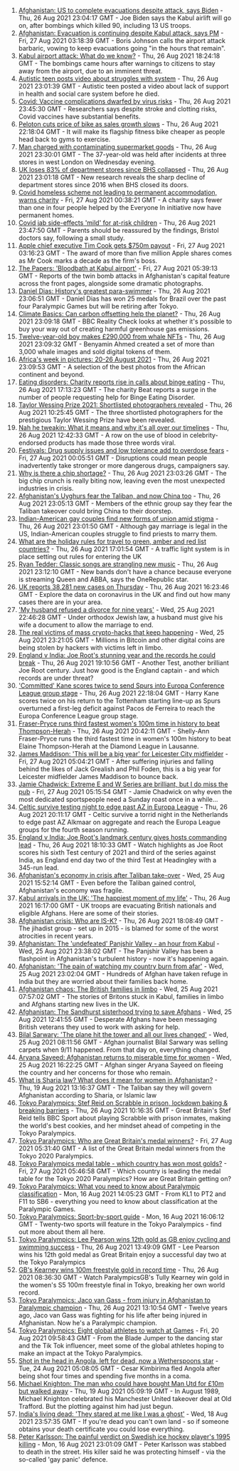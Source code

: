 1. [Afghanistan: US to complete evacuations despite attack, says Biden](https://www.bbc.co.uk/news/world-asia-58351056?at_medium=RSS&at_campaign=KARANGA) - Thu, 26 Aug 2021 23:04:17 GMT - Joe Biden says the Kabul airlift will go on, after bombings which killed 90, including 13 US troops.
2. [Afghanistan: Evacuation is continuing despite Kabul attack, says PM](https://www.bbc.co.uk/news/uk-58339762?at_medium=RSS&at_campaign=KARANGA) - Fri, 27 Aug 2021 03:18:39 GMT - Boris Johnson calls the airport attack barbaric, vowing to keep evacuations going "in the hours that remain".
3. [Kabul airport attack: What do we know?](https://www.bbc.co.uk/news/world-asia-58349010?at_medium=RSS&at_campaign=KARANGA) - Thu, 26 Aug 2021 18:24:18 GMT - The bombings came hours after warnings to citizens to stay away from the airport, due to an imminent threat.
4. [Autistic teen posts video about struggles with system](https://www.bbc.co.uk/news/uk-58334061?at_medium=RSS&at_campaign=KARANGA) - Thu, 26 Aug 2021 23:01:39 GMT - Autistic teen posted a video about lack of support in health and social care system before he died.
5. [Covid: Vaccine complications dwarfed by virus risks](https://www.bbc.co.uk/news/health-58347434?at_medium=RSS&at_campaign=KARANGA) - Thu, 26 Aug 2021 23:45:30 GMT - Researchers says despite stroke and clotting risks, Covid vaccines have substantial benefits.
6. [Peloton cuts price of bike as sales growth slows](https://www.bbc.co.uk/news/business-58351462?at_medium=RSS&at_campaign=KARANGA) - Thu, 26 Aug 2021 22:18:04 GMT - It will make its flagship fitness bike cheaper as people head back to gyms to exercise.
7. [Man charged with contaminating supermarket goods](https://www.bbc.co.uk/news/uk-england-london-58351768?at_medium=RSS&at_campaign=KARANGA) - Thu, 26 Aug 2021 23:30:01 GMT - The 37-year-old was held after incidents at three stores in west London on Wednesday evening.
8. [UK loses 83% of department stores since BHS collapsed](https://www.bbc.co.uk/news/business-58331168?at_medium=RSS&at_campaign=KARANGA) - Thu, 26 Aug 2021 23:01:18 GMT - New research reveals the sharp decline of department stores since 2016 when BHS closed its doors.
9. [Covid homeless scheme not leading to permanent accommodation, warns charity](https://www.bbc.co.uk/news/uk-politics-58334379?at_medium=RSS&at_campaign=KARANGA) - Fri, 27 Aug 2021 00:38:21 GMT - A charity says fewer than one in four people helped by the Everyone In initiative now have permanent homes.
10. [Covid jab side-effects 'mild' for at-risk children](https://www.bbc.co.uk/news/health-58340779?at_medium=RSS&at_campaign=KARANGA) - Thu, 26 Aug 2021 23:47:50 GMT - Parents should be reassured by the findings, Bristol doctors say, following a small study.
11. [Apple chief executive Tim Cook gets $750m payout](https://www.bbc.co.uk/news/business-58352098?at_medium=RSS&at_campaign=KARANGA) - Fri, 27 Aug 2021 03:16:23 GMT - The award of more than five million Apple shares comes as Mr Cook marks a decade as the firm's boss.
12. [The Papers: 'Bloodbath at Kabul airport'](https://www.bbc.co.uk/news/blogs-the-papers-58351216?at_medium=RSS&at_campaign=KARANGA) - Fri, 27 Aug 2021 05:39:13 GMT - Reports of the twin bomb attacks in Afghanistan's capital feature across the front pages, alongside some dramatic photographs.
13. [Daniel Dias: History's greatest para-swimmer](https://www.bbc.co.uk/news/disability-58347474?at_medium=RSS&at_campaign=KARANGA) - Thu, 26 Aug 2021 23:06:51 GMT - Daniel Dias has won 25 medals for Brazil over the past four Paralympic Games but will be retiring after Tokyo.
14. [Climate Basics: Can carbon offsetting help the planet?](https://www.bbc.co.uk/news/58337283?at_medium=RSS&at_campaign=KARANGA) - Thu, 26 Aug 2021 23:09:18 GMT - BBC Reality Check looks at whether it's possible to buy your way out of creating harmful greenhouse gas emissions.
15. [Twelve-year-old boy makes £290,000 from whale NFTs](https://www.bbc.co.uk/news/technology-58343062?at_medium=RSS&at_campaign=KARANGA) - Thu, 26 Aug 2021 23:09:32 GMT - Benyamin Ahmed created a set of more than 3,000 whale images and sold digital tokens of them.
16. [Africa's week in pictures: 20-26 August 2021](https://www.bbc.co.uk/news/world-africa-58342301?at_medium=RSS&at_campaign=KARANGA) - Thu, 26 Aug 2021 23:09:53 GMT - A selection of the best photos from the African continent and beyond.
17. [Eating disorders: Charity reports rise in calls about binge eating](https://www.bbc.co.uk/news/health-58340044?at_medium=RSS&at_campaign=KARANGA) - Thu, 26 Aug 2021 17:13:23 GMT - The charity Beat reports a surge in the number of people requesting help for Binge Eating Disorder.
18. [Taylor Wessing Prize 2021: Shortlisted photographers revealed](https://www.bbc.co.uk/news/entertainment-arts-58341080?at_medium=RSS&at_campaign=KARANGA) - Thu, 26 Aug 2021 10:25:45 GMT - The three shortlisted photographers for the prestigious Taylor Wessing Prize have been revealed.
19. [Nah he tweakin: What it means and why it's all over our timelines](https://www.bbc.co.uk/news/newsbeat-58344467?at_medium=RSS&at_campaign=KARANGA) - Thu, 26 Aug 2021 12:42:33 GMT - A row on the use of blood in celebrity-endorsed products has made those three words viral.
20. [Festivals: Drug supply issues and low tolerance add to overdose fears](https://www.bbc.co.uk/news/newsbeat-58335996?at_medium=RSS&at_campaign=KARANGA) - Fri, 27 Aug 2021 00:05:51 GMT - Disruptions could mean people inadvertently take stronger or more dangerous drugs, campaigners say.
21. [Why is there a chip shortage?](https://www.bbc.co.uk/news/business-58230388?at_medium=RSS&at_campaign=KARANGA) - Thu, 26 Aug 2021 23:03:26 GMT - The big chip crunch is really biting now, leaving even the most unexpected industries in crisis.
22. [Afghanistan's Uyghurs fear the Taliban, and now China too](https://www.bbc.co.uk/news/world-asia-58342790?at_medium=RSS&at_campaign=KARANGA) - Thu, 26 Aug 2021 23:05:13 GMT - Members of the ethnic group say they fear the Taliban takeover could bring China to their doorstep.
23. [Indian-American gay couples find new forms of union amid stigma](https://www.bbc.co.uk/news/world-asia-india-58184024?at_medium=RSS&at_campaign=KARANGA) - Thu, 26 Aug 2021 23:01:50 GMT - Although gay marriage is legal in the US, Indian-American couples struggle to find priests to marry them.
24. [What are the holiday rules for travel to green, amber and red list countries?](https://www.bbc.co.uk/news/explainers-52544307?at_medium=RSS&at_campaign=KARANGA) - Thu, 26 Aug 2021 17:01:54 GMT - A traffic light system is in place setting out rules for entering the UK
25. [Ryan Tedder: Classic songs are strangling new music](https://www.bbc.co.uk/news/entertainment-arts-58329477?at_medium=RSS&at_campaign=KARANGA) - Thu, 26 Aug 2021 23:12:10 GMT - New bands don't have a chance because everyone is streaming Queen and ABBA, says the OneRepublic star.
26. [UK reports 38,281 new cases on Thursday](https://www.bbc.co.uk/news/uk-51768274?at_medium=RSS&at_campaign=KARANGA) - Thu, 26 Aug 2021 16:23:46 GMT - Explore the data on coronavirus in the UK and find out how many cases there are in your area.
27. ['My husband refused a divorce for nine years'](https://www.bbc.co.uk/news/uk-58334745?at_medium=RSS&at_campaign=KARANGA) - Wed, 25 Aug 2021 22:46:28 GMT - Under orthodox Jewish law, a husband must give his wife a document to allow the marriage to end.
28. [The real victims of mass crypto-hacks that keep happening](https://www.bbc.co.uk/news/technology-58331959?at_medium=RSS&at_campaign=KARANGA) - Wed, 25 Aug 2021 23:21:05 GMT - Millions in Bitcoin and other digital coins are being stolen by hackers with victims left in limbo.
29. [England v India: Joe Root's stunning year and the records he could break](https://www.bbc.co.uk/sport/cricket/58347296?at_medium=RSS&at_campaign=KARANGA) - Thu, 26 Aug 2021 19:10:56 GMT - Another Test, another brilliant Joe Root century. Just how good is the England captain - and which records are under threat?
30. ['Committed' Kane scores twice to send Spurs into Europa Conference League group stage](https://www.bbc.co.uk/sport/football/58333505?at_medium=RSS&at_campaign=KARANGA) - Thu, 26 Aug 2021 22:18:04 GMT - Harry Kane scores twice on his return to the Tottenham starting line-up as Spurs overturned a first-leg deficit against Pacos de Ferreira to reach the Europa Conference League group stage.
31. [Fraser-Pryce runs third fastest women's 100m time in history to beat Thompson-Herah](https://www.bbc.co.uk/sport/athletics/58349053?at_medium=RSS&at_campaign=KARANGA) - Thu, 26 Aug 2021 20:42:11 GMT - Shelly-Ann Fraser-Pryce runs the third fastest time in women's 100m history to beat Elaine Thompson-Herah at the Diamond League in Lausanne.
32. [James Maddison: 'This will be a big year' for Leicester City midfielder](https://www.bbc.co.uk/news/uk-england-leicestershire-58310706?at_medium=RSS&at_campaign=KARANGA) - Fri, 27 Aug 2021 05:04:21 GMT - After suffering injuries and falling behind the likes of Jack Grealish and Phil Foden, this is a big year for Leicester midfielder James Maddison to bounce back.
33. [Jamie Chadwick: Extreme E and W Series are brilliant, but I do miss the pub](https://www.bbc.co.uk/sport/motorsport/58317952?at_medium=RSS&at_campaign=KARANGA) - Fri, 27 Aug 2021 05:15:54 GMT - Jamie Chadwick on why even the most dedicated sportspeople need a Sunday roast once in a while...
34. [Celtic survive testing night to edge past AZ in Europa League](https://www.bbc.co.uk/sport/football/58306063?at_medium=RSS&at_campaign=KARANGA) - Thu, 26 Aug 2021 20:11:17 GMT - Celtic survive a torrid night in the Netherlands to edge past AZ Alkmaar on aggregate and reach the Europa League groups for the fourth season running.
35. [England v India: Joe Root's landmark century gives hosts commanding lead](https://www.bbc.co.uk/sport/av/cricket/58348470?at_medium=RSS&at_campaign=KARANGA) - Thu, 26 Aug 2021 18:10:33 GMT - Watch highlights as Joe Root scores his sixth Test century of 2021 and third of the series against India, as England end day two of the third Test at Headingley with a 345-run lead.
36. [Afghanistan's economy in crisis after Taliban take-over](https://www.bbc.co.uk/news/world-asia-58328246?at_medium=RSS&at_campaign=KARANGA) - Wed, 25 Aug 2021 15:52:14 GMT - Even before the Taliban gained control, Afghanistan's economy was fragile.
37. [Kabul arrivals in the UK: 'The happiest moment of my life'](https://www.bbc.co.uk/news/uk-58305464?at_medium=RSS&at_campaign=KARANGA) - Thu, 26 Aug 2021 16:17:00 GMT - UK troops are evacuating British nationals and eligible Afghans. Here are some of their stories.
38. [Afghanistan crisis: Who are IS-K?](https://www.bbc.co.uk/news/world-asia-58333533?at_medium=RSS&at_campaign=KARANGA) - Thu, 26 Aug 2021 18:08:49 GMT - The jihadist group - set up in 2015 - is blamed for some of the worst atrocities in recent years.
39. [Afghanistan: The 'undefeated' Panjshir Valley - an hour from Kabul](https://www.bbc.co.uk/news/world-asia-58329527?at_medium=RSS&at_campaign=KARANGA) - Wed, 25 Aug 2021 23:38:02 GMT - The Panjshir Valley has been a flashpoint in Afghanistan's turbulent history - now it's happening again.
40. [Afghanistan: 'The pain of watching my country burn from afar'](https://www.bbc.co.uk/news/world-asia-india-58326408?at_medium=RSS&at_campaign=KARANGA) - Wed, 25 Aug 2021 23:02:04 GMT - Hundreds of Afghan have taken refuge in India but they are worried about their families back home.
41. [Afghanistan chaos: The British families in limbo](https://www.bbc.co.uk/news/uk-58327953?at_medium=RSS&at_campaign=KARANGA) - Wed, 25 Aug 2021 07:57:02 GMT - The stories of Britons stuck in Kabul, families in limbo and Afghans starting new lives in the UK.
42. [Afghanistan: The Sandhurst sisterhood trying to save Afghans](https://www.bbc.co.uk/news/uk-58317798?at_medium=RSS&at_campaign=KARANGA) - Wed, 25 Aug 2021 12:41:55 GMT - Desperate Afghans have been messaging British veterans they used to work with asking for help.
43. [Bilal Sarwary: 'The plane hit the tower and all our lives changed'](https://www.bbc.co.uk/news/world-south-asia-58071592?at_medium=RSS&at_campaign=KARANGA) - Wed, 25 Aug 2021 08:11:56 GMT - Afghan journalist Bilal Sarwary was selling carpets when 9/11 happened. From that day on, everything changed.
44. [Aryana Sayeed: Afghanistan returns to miserable time for women](https://www.bbc.co.uk/news/world-asia-58335510?at_medium=RSS&at_campaign=KARANGA) - Wed, 25 Aug 2021 16:22:25 GMT - Afghan singer Aryana Sayeed on fleeing the country and her concerns for those who remain.
45. [What is Sharia law? What does it mean for women in Afghanistan?](https://www.bbc.co.uk/news/world-27307249?at_medium=RSS&at_campaign=KARANGA) - Thu, 19 Aug 2021 13:16:37 GMT - The Taliban say they will govern Afghanistan according to Sharia, or Islamic law
46. [Tokyo Paralympics: Stef Reid on Scrabble in prison, lockdown baking & breaking barriers](https://www.bbc.co.uk/sport/disability-sport/58271507?at_medium=RSS&at_campaign=KARANGA) - Thu, 26 Aug 2021 10:16:35 GMT - Great Britain's Stef Reid tells BBC Sport about playing Scrabble with prison inmates, making the world's best cookies, and her mindset ahead of competing in the Tokyo Paralympics.
47. [Tokyo Paralympics: Who are Great Britain's medal winners?](https://www.bbc.co.uk/sport/disability-sport/58267875?at_medium=RSS&at_campaign=KARANGA) - Fri, 27 Aug 2021 05:31:40 GMT - A list of the Great Britain medal winners from the Tokyo 2020 Paralympics.
48. [Tokyo Paralympics medal table - which country has won most golds?](https://www.bbc.co.uk/sport/disability-sport/58267874?at_medium=RSS&at_campaign=KARANGA) - Fri, 27 Aug 2021 05:46:58 GMT - Which country is leading the medal table for the Tokyo 2020 Paralympics? How are Great Britain getting on?
49. [Tokyo Paralympics: What you need to know about Paralympic classification](https://www.bbc.co.uk/sport/disability-sport/57396986?at_medium=RSS&at_campaign=KARANGA) - Mon, 16 Aug 2021 14:05:23 GMT - From KL1 to PT2 and F11 to SB6 - everything you need to know about classification at the Paralympic Games.
50. [Tokyo Paralympics: Sport-by-sport guide](https://www.bbc.co.uk/sport/disability-sport/58228171?at_medium=RSS&at_campaign=KARANGA) - Mon, 16 Aug 2021 16:06:12 GMT - Twenty-two sports will feature in the Tokyo Paralympics - find out more about them all here.
51. [Tokyo Paralympics: Lee Pearson wins 12th gold as GB enjoy cycling and swimming success](https://www.bbc.co.uk/sport/disability-sport/58338980?at_medium=RSS&at_campaign=KARANGA) - Thu, 26 Aug 2021 13:49:09 GMT - Lee Pearson wins his 12th gold medal as Great Britain enjoy a successful day two at the Tokyo Paralympics
52. [GB's Kearney wins 100m freestyle gold in record time](https://www.bbc.co.uk/sport/av/disability-sport/58340452?at_medium=RSS&at_campaign=KARANGA) - Thu, 26 Aug 2021 08:36:30 GMT - Watch ParalympicsGB's Tully Kearney win gold in the women's S5 100m freestyle final in Tokyo, breaking her own world record.
53. [Tokyo Paralympics: Jaco van Gass - from injury in Afghanistan to Paralympic champion](https://www.bbc.co.uk/sport/disability-sport/58344147?at_medium=RSS&at_campaign=KARANGA) - Thu, 26 Aug 2021 13:10:54 GMT - Twelve years ago, Jaco van Gass was fighting for his life after being injured in Afghanistan. Now he's a Paralympic champion.
54. [Tokyo Paralympics: Eight global athletes to watch at Games](https://www.bbc.co.uk/sport/disability-sport/58203418?at_medium=RSS&at_campaign=KARANGA) - Fri, 20 Aug 2021 09:58:43 GMT - From the Blade Jumper to the dancing star and the Tik Tok influencer, meet some of the global athletes hoping to make an impact at the Tokyo Paralympics.
55. [Shot in the head in Angola, left for dead, now a Wetherspoons star](https://www.bbc.co.uk/news/uk-58266180?at_medium=RSS&at_campaign=KARANGA) - Tue, 24 Aug 2021 05:08:05 GMT - Cesar Kimbirima fled Angola after being shot four times and spending five months in a coma.
56. [Michael Knighton: The man who could have bought Man Utd for £10m but walked away](https://www.bbc.co.uk/sport/football/58233755?at_medium=RSS&at_campaign=KARANGA) - Thu, 19 Aug 2021 05:09:19 GMT - In August 1989, Michael Knighton celebrated his Manchester United takeover deal at Old Trafford. But the plotting against him had just begun.
57. [India's living dead: 'They stared at me like I was a ghost'](https://www.bbc.co.uk/news/stories-58259497?at_medium=RSS&at_campaign=KARANGA) - Wed, 18 Aug 2021 23:57:35 GMT - If you're dead you can't own land - so if someone obtains your death certificate you could lose everything.
58. [Peter Karlsson: The painful verdict on Swedish ice hockey player's 1995 killing](https://www.bbc.co.uk/sport/ice-hockey/58101549?at_medium=RSS&at_campaign=KARANGA) - Mon, 16 Aug 2021 23:01:09 GMT - Peter Karlsson was stabbed to death in the street. His killer said he was protecting himself - via the so-called 'gay panic' defence.
